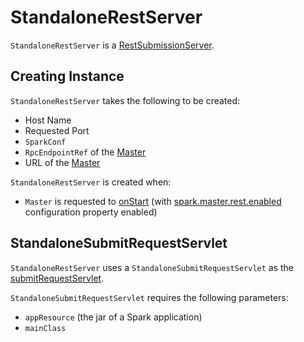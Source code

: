 # StandaloneRestServer

`StandaloneRestServer` is a [RestSubmissionServer](RestSubmissionServer.md).

## Creating Instance

`StandaloneRestServer` takes the following to be created:

* <span id="host"> Host Name
* <span id="requestedPort"> Requested Port
* <span id="masterConf"> `SparkConf`
* <span id="masterEndpoint"> `RpcEndpointRef` of the [Master](Master.md)
* <span id="masterUrl"> URL of the [Master](Master.md#masterUrl)

`StandaloneRestServer` is created when:

* `Master` is requested to [onStart](Master.md#onStart) (with [spark.master.rest.enabled](configuration-properties.md#spark.master.rest.enabled) configuration property enabled)

## <span id="submitRequestServlet"><span id="StandaloneSubmitRequestServlet"> StandaloneSubmitRequestServlet

`StandaloneRestServer` uses a `StandaloneSubmitRequestServlet` as the [submitRequestServlet](RestSubmissionServer.md#submitRequestServlet).

`StandaloneSubmitRequestServlet` requires the following parameters:

* `appResource` (the jar of a Spark application)
* `mainClass`
